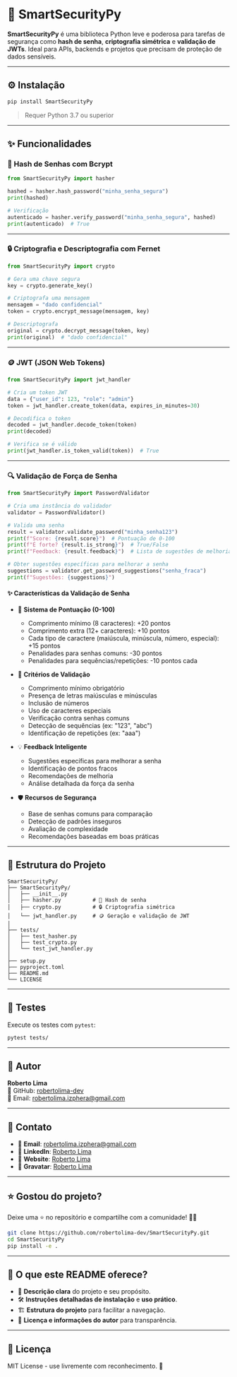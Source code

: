 # 🔐 SmartSecurityPy

**SmartSecurityPy** é uma biblioteca Python leve e poderosa para tarefas de segurança como **hash de senha**, **criptografia simétrica** e **validação de JWTs**. Ideal para APIs, backends e projetos que precisam de proteção de dados sensíveis.

---

## ⚙️ Instalação

```bash
pip install SmartSecurityPy
```

> Requer Python 3.7 ou superior

---

## ✨ Funcionalidades

### 🔑 Hash de Senhas com Bcrypt
```python
from SmartSecurityPy import hasher

hashed = hasher.hash_password("minha_senha_segura")
print(hashed)

# Verificação
autenticado = hasher.verify_password("minha_senha_segura", hashed)
print(autenticado)  # True
```

---

### 🔒 Criptografia e Descriptografia com Fernet
```python
from SmartSecurityPy import crypto

# Gera uma chave segura
key = crypto.generate_key()

# Criptografa uma mensagem
mensagem = "dado confidencial"
token = crypto.encrypt_message(mensagem, key)

# Descriptografa
original = crypto.decrypt_message(token, key)
print(original)  # "dado confidencial"
```

---

### 🪙 JWT (JSON Web Tokens)
```python
from SmartSecurityPy import jwt_handler

# Cria um token JWT
data = {"user_id": 123, "role": "admin"}
token = jwt_handler.create_token(data, expires_in_minutes=30)

# Decodifica o token
decoded = jwt_handler.decode_token(token)
print(decoded)

# Verifica se é válido
print(jwt_handler.is_token_valid(token))  # True
```

---

### 🔍 Validação de Força de Senha
```python
from SmartSecurityPy import PasswordValidator

# Cria uma instância do validador
validator = PasswordValidator()

# Valida uma senha
result = validator.validate_password("minha_senha123")
print(f"Score: {result.score}")  # Pontuação de 0-100
print(f"É forte? {result.is_strong}")  # True/False
print(f"Feedback: {result.feedback}")  # Lista de sugestões de melhoria

# Obter sugestões específicas para melhorar a senha
suggestions = validator.get_password_suggestions("senha_fraca")
print(f"Sugestões: {suggestions}")
```

#### ✨ Características da Validação de Senha

- 🎯 **Sistema de Pontuação (0-100)**
  - Comprimento mínimo (8 caracteres): +20 pontos
  - Comprimento extra (12+ caracteres): +10 pontos
  - Cada tipo de caractere (maiúscula, minúscula, número, especial): +15 pontos
  - Penalidades para senhas comuns: -30 pontos
  - Penalidades para sequências/repetições: -10 pontos cada

- 🚦 **Critérios de Validação**
  - Comprimento mínimo obrigatório
  - Presença de letras maiúsculas e minúsculas
  - Inclusão de números
  - Uso de caracteres especiais
  - Verificação contra senhas comuns
  - Detecção de sequências (ex: "123", "abc")
  - Identificação de repetições (ex: "aaa")

- 💡 **Feedback Inteligente**
  - Sugestões específicas para melhorar a senha
  - Identificação de pontos fracos
  - Recomendações de melhoria
  - Análise detalhada da força da senha

- 🛡️ **Recursos de Segurança**
  - Base de senhas comuns para comparação
  - Detecção de padrões inseguros
  - Avaliação de complexidade
  - Recomendações baseadas em boas práticas

---

## 📁 Estrutura do Projeto

```
SmartSecurityPy/
├── SmartSecurityPy/
│   ├── __init__.py
│   ├── hasher.py          # 🔑 Hash de senha
│   ├── crypto.py          # 🔒 Criptografia simétrica
│   └── jwt_handler.py     # 🪙 Geração e validação de JWT
│
├── tests/
│   ├── test_hasher.py
│   ├── test_crypto.py
│   └── test_jwt_handler.py
│
├── setup.py
├── pyproject.toml
├── README.md
└── LICENSE
```

---

## 🧪 Testes
Execute os testes com `pytest`:

```bash
pytest tests/
```

---

## 🧠 Autor
**Roberto Lima**  
🔗 GitHub: [robertolima-dev](https://github.com/robertolima-dev)  
📧 Email: robertolima.izphera@gmail.com

---

## 💬 **Contato**

- 📧 **Email**: robertolima.izphera@gmail.com
- 💼 **LinkedIn**: [Roberto Lima](https://www.linkedin.com/in/roberto-lima-01/)
- 💼 **Website**: [Roberto Lima](https://robertolima-developer.vercel.app/)
- 💼 **Gravatar**: [Roberto Lima](https://gravatar.com/deliciouslyautomaticf57dc92af0)

---

## ⭐ **Gostou do projeto?**

Deixe uma ⭐ no repositório e compartilhe com a comunidade! 🚀✨  

```bash
git clone https://github.com/robertolima-dev/SmartSecurityPy.git
cd SmartSecurityPy
pip install -e .
```

---

## 🌟 **O que este README oferece?**
- 🎯 **Descrição clara** do projeto e seu propósito.  
- 🛠 **Instruções detalhadas de instalação** e **uso prático**.  
- 🏗 **Estrutura do projeto** para facilitar a navegação.  
- 📝 **Licença e informações do autor** para transparência.


---

## 📄 Licença
MIT License - use livremente com reconhecimento. 🚀
